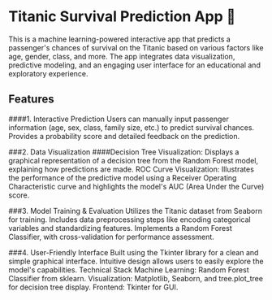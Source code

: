 # Titanic Survival Prediction App 🚢

This is a machine learning-powered interactive app that predicts a passenger's chances of survival on the Titanic based on various factors like age, gender, class, and more. The app integrates data visualization, predictive modeling, and an engaging user interface for an educational and exploratory experience.

## Features
####1. Interactive Prediction
Users can manually input passenger information (age, sex, class, family size, etc.) to predict survival chances.
Provides a probability score and detailed feedback on the prediction.

###2. Data Visualization
####Decision Tree Visualization: Displays a graphical representation of a decision tree from the Random Forest model, explaining how predictions are made.
ROC Curve Visualization: Illustrates the performance of the predictive model using a Receiver Operating Characteristic curve and highlights the model's AUC (Area Under the Curve) score.

###3. Model Training & Evaluation
Utilizes the Titanic dataset from Seaborn for training.
Includes data preprocessing steps like encoding categorical variables and standardizing features.
Implements a Random Forest Classifier, with cross-validation for performance assessment.

###4. User-Friendly Interface
Built using the Tkinter library for a clean and simple graphical interface.
Intuitive design allows users to easily explore the model's capabilities.
Technical Stack
Machine Learning: Random Forest Classifier from sklearn.
Visualization: Matplotlib, Seaborn, and tree.plot_tree for decision tree display.
Frontend: Tkinter for GUI.
